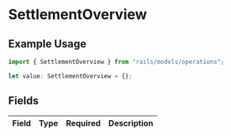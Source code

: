 # SettlementOverview

## Example Usage

```typescript
import { SettlementOverview } from "rails/models/operations";

let value: SettlementOverview = {};
```

## Fields

| Field       | Type        | Required    | Description |
| ----------- | ----------- | ----------- | ----------- |
